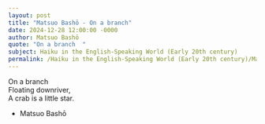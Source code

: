 ```yaml
---
layout: post
title: "Matsuo Bashō - On a branch"
date: 2024-12-28 12:00:00 -0000
author: Matsuo Bashō
quote: "On a branch  "
subject: Haiku in the English-Speaking World (Early 20th century)
permalink: /Haiku in the English-Speaking World (Early 20th century)/Matsuo Bashō/Matsuo Bashō - On a branch
---
```


On a branch  
Floating downriver,  
A crab is a little star.

- Matsuo Bashō

